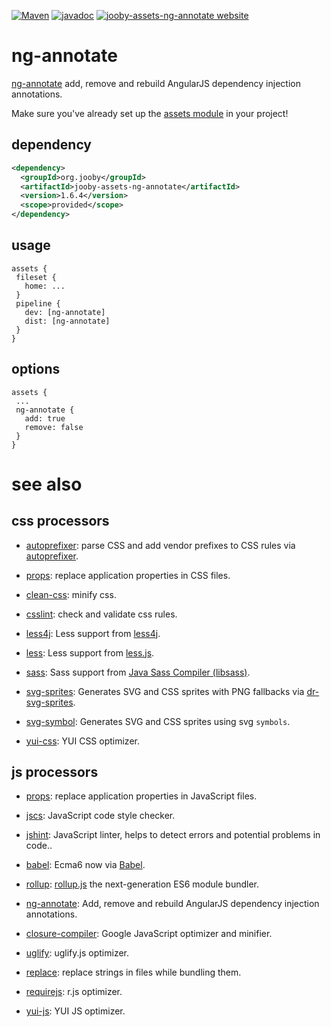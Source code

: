 [![Maven](https://img.shields.io/maven-metadata/v/http/central.maven.org/maven2/org/jooby/jooby-assets-ng-annotate/maven-metadata.xml.svg)](http://mvnrepository.com/artifact/org.jooby/jooby-assets-ng-annotate/1.6.4)
[![javadoc](https://javadoc.io/badge/org.jooby/jooby-assets-ng-annotate.svg)](https://javadoc.io/doc/org.jooby/jooby-assets-ng-annotate/1.6.4)
[![jooby-assets-ng-annotate website](https://img.shields.io/badge/jooby-assets-ng-annotate-brightgreen.svg)](http://jooby.org/doc/assets-ng-annotate)
# ng-annotate

<a href="https://github.com/olov/ng-annotate">ng-annotate</a> add, remove and rebuild AngularJS dependency injection annotations.

Make sure you've already set up the [assets module](https://github.com/jooby-project/jooby/tree/master/jooby-assets) in your project!

## dependency

```xml
<dependency>
  <groupId>org.jooby</groupId>
  <artifactId>jooby-assets-ng-annotate</artifactId>
  <version>1.6.4</version>
  <scope>provided</scope>
</dependency>
```

## usage

```
assets {
 fileset {
   home: ...
 }
 pipeline {
   dev: [ng-annotate]
   dist: [ng-annotate]
 }
}
```

## options

```
assets {
 ...
 ng-annotate {
   add: true
   remove: false
 }
}
```

# see also

## css processors

* [autoprefixer](https://github.com/jooby-project/jooby/tree/master/jooby-assets-autoprefixer): parse CSS and add vendor prefixes to CSS rules via [autoprefixer](https://github.com/postcss/autoprefixer).

* [props](https://github.com/jooby-project/jooby/tree/master/jooby-assets-props): replace application properties in CSS files.

* [clean-css](https://github.com/jooby-project/jooby/tree/master/jooby-assets-clean-css): minify css.

* [csslint](https://github.com/jooby-project/jooby/tree/master/jooby-assets-csslint): check and validate css rules.

* [less4j](https://github.com/jooby-project/jooby/tree/master/jooby-assets-less4j): Less support from [less4j](https://github.com/SomMeri/less4j).

* [less](https://github.com/jooby-project/jooby/tree/master/jooby-assets-less): Less support from [less.js](http://lesscss.org).

* [sass](https://github.com/jooby-project/jooby/tree/master/jooby-assets-sass): Sass support from <a href="https://github.com/bit3/jsass">Java Sass Compiler (libsass)</a>.

* [svg-sprites](https://github.com/jooby-project/jooby/tree/master/jooby-assets-svg-sprites): Generates SVG and CSS sprites with PNG fallbacks via [dr-svg-sprites](https://github.com/drdk/dr-svg-sprites).

* [svg-symbol](https://github.com/jooby-project/jooby/tree/master/jooby-assets-svg-symbol): Generates SVG and CSS sprites using svg `symbols`.

* [yui-css](https://github.com/jooby-project/jooby/tree/master/jooby-assets-yui-compressor): YUI CSS optimizer.

## js processors

* [props](https://github.com/jooby-project/jooby/tree/master/jooby-assets-props): replace application properties in JavaScript files.

* [jscs](https://github.com/jooby-project/jooby/tree/master/jooby-assets-jscs): JavaScript code style checker.

* [jshint](https://github.com/jooby-project/jooby/tree/master/jooby-assets-jshint): JavaScript linter, helps to detect errors and potential problems in code..

* [babel](https://github.com/jooby-project/jooby/tree/master/jooby-assets-babel): Ecma6 now via <a href="http://babeljs.io/">Babel</a>.

* [rollup](https://github.com/jooby-project/jooby/tree/master/jooby-assets-rollup): <a href="http://rollupjs.org/">rollup.js</a> the next-generation ES6 module bundler.

* [ng-annotate](https://github.com/jooby-project/jooby/tree/master/jooby-assets-ng-annotate): Add, remove and rebuild AngularJS dependency injection annotations.

* [closure-compiler](https://github.com/jooby-project/jooby/tree/master/jooby-assets-closure-compiler): Google JavaScript optimizer and minifier.

* [uglify](https://github.com/jooby-project/jooby/tree/master/jooby-assets-uglify): uglify.js optimizer.

* [replace](https://github.com/jooby-project/jooby/tree/master/jooby-assets-replace): replace strings in files while bundling them.

* [requirejs](https://github.com/jooby-project/jooby/tree/master/jooby-assets-requirejs): r.js optimizer.

* [yui-js](https://github.com/jooby-project/jooby/tree/master/jooby-assets-yui-compressor#yui-js): YUI JS optimizer.
